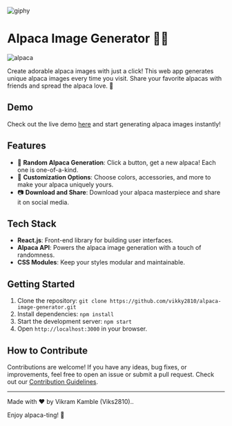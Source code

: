 
![giphy](https://github.com/vikky2810/alpaca-image-generator-website/assets/107768078/e75d8637-2d2f-4a3e-b7aa-7a4b561235dd)

# Alpaca Image Generator 🦙✨


![alpaca](https://github.com/vikky2810/alpaca-image-generator-website/assets/107768078/57b963fa-91ab-4002-98c6-c09064028612)


Create adorable alpaca images with just a click! This web app generates unique alpaca images every time you visit. Share your favorite alpacas with friends and spread the alpaca love. 🌈

## Demo

Check out the live demo [here](https://alpacageneratorbyviks.onrender.com/) and start generating alpaca images instantly!

## Features

- 🦙 **Random Alpaca Generation**: Click a button, get a new alpaca! Each one is one-of-a-kind.
- 🎨 **Customization Options**: Choose colors, accessories, and more to make your alpaca uniquely yours.
- 📷 **Download and Share**: Download your alpaca masterpiece and share it on social media.

## Tech Stack

- **React.js**: Front-end library for building user interfaces.
- **Alpaca API**: Powers the alpaca image generation with a touch of randomness.
- **CSS Modules**: Keep your styles modular and maintainable.

## Getting Started

1. Clone the repository: `git clone https://github.com/vikky2810/alpaca-image-generator.git`
2. Install dependencies: `npm install`
3. Start the development server: `npm start`
4. Open `http://localhost:3000` in your browser.

## How to Contribute

Contributions are welcome! If you have any ideas, bug fixes, or improvements, feel free to open an issue or submit a pull request. Check out our [Contribution Guidelines](link-to-contributing.md).


---

Made with ❤️ by Vikram Kamble (Viks2810)..

Enjoy alpaca-ting! 🌟
